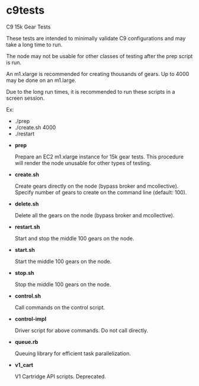c9tests
=======

C9 15k Gear Tests

These tests are intended to minimally validate C9 configurations and
may take a long time to run.

The node may not be usable for other classes of testing after the prep
script is run.

An m1.xlarge is recommended for creating thousands of gears.  Up to
4000 may be done on an m1.large.

Due to the long run times, it is recommended to run these scripts in a
screen session.

Ex:
- ./prep
- ./create.sh 4000
- ./restart



* __prep__

  Prepare an EC2 m1.xlarge instance for 15k gear tests.  This
  procedure will render the node unusable for other types of testing.

* __create.sh__

  Create gears directly on the node (bypass broker and mcollective).
  Specify number of gears to create on the command line (default:
  100).

* __delete.sh__

  Delete all the gears on the node (bypass broker and mcollective).

* __restart.sh__

  Start and stop the middle 100 gears on the node.

* __start.sh__

  Start the middle 100 gears on the node.

* __stop.sh__

  Stop the middle 100 gears on the node.

* __control.sh__

  Call commands on the control script.

* __control-impl__

  Driver script for above commands.  Do not call directly.

* __queue.rb__

  Queuing library for efficient task parallelization.

* __v1_cart__

  V1 Cartridge API scripts.  Deprecated.

